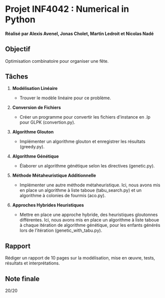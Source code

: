 # Projet INF4042 : Numerical in Python
#### Réalisé par Alexis Avenel, Jonas Cholet, Martin Ledroit et Nicolas Nadé

## Objectif
Optimisation combinatoire pour organiser une fête.

## Tâches

1. **Modélisation Linéaire**
   - Trouver le modèle linéaire pour ce problème.

2. **Conversion de Fichiers**
   - Créer un programme pour convertir les fichiers d'instance en .lp pour GLPK (convertion.py).

3. **Algorithme Glouton**
   - Implémenter un algorithme glouton et enregistrer les résultats (greedy.py).

4. **Algorithme Génétique**
   - Élaborer un algorithme génétique selon les directives (genetic.py).

5. **Méthode Métaheuristique Additionnelle**
   - Implémenter une autre méthode métaheuristique. Ici, nous avons mis en place un algorithme à liste taboue (tabu_search.py) et un algorithme à colonies de fourmis (aco.py).

6. **Approches Hybrides Heuristiques**
   - Mettre en place une approche hybride, des heuristiques gloutonnes différentes. Ici, nous avons mis en place un algorithme à liste taboue à chaque itération de algorithme génétique, pour les enfants générés lors de l’itération (genetic_with_tabu.py).

## Rapport
Rédiger un rapport de 10 pages sur la modélisation, mise en œuvre, tests, résultats et interprétations.

## Note finale
20/20
